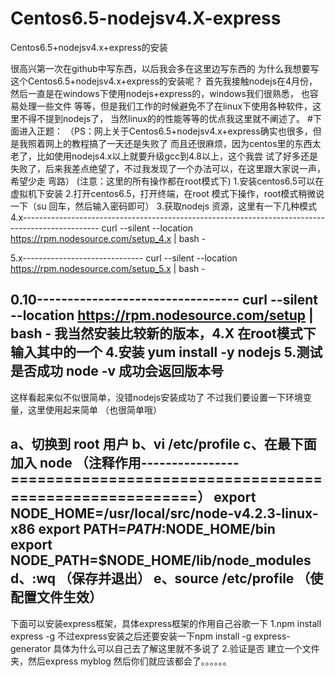 # Centos6.5-nodejsv4.X-express

Centos6.5+nodejsv4.x+express的安装

很高兴第一次在github中写东西，以后我会多在这里边写东西的
为什么我想要写这个Centos6.5+nodejsv4.x+express的安装呢？
首先我接触nodejs在4月份，
然后一直是在windows下使用nodejs+express的，windows我们很熟悉，
也容易处理一些文件
等等，但是我们工作的时候避免不了在linux下使用各种软件，这里不得不提到nodejs了，
当然linux的的性能等等的优点我这里就不阐述了。
#下面进入正题：
（PS：网上关于Centos6.5+nodejsv4.x+express确实也很多，但是我照着网上的教程搞了一天还是失败了
而且还很麻烦，因为centos里的东西太老了，比如使用nodejs4.x以上就要升级gcc到4.8以上，这个我尝
试了好多还是失败了，后来我差点绝望了，不过我发现了一个办法可以，在这里跟大家说一声，希望少走
弯路）
(注意：这里的所有操作都在root模式下)
1.安装centos6.5可以在虚拟机下安装
2.打开centos6.5，打开终端，在root
模式下操作，root模式稍微说一下（su
回车，然后输入密码即可）
3.获取nodejs 资源，这里有一下几种模式
 4.x-------------------------------------------------------------------------------------------------
curl --silent --location https://rpm.nodesource.com/setup_4.x | bash -

 5.x------------------------------
curl --silent --location https://rpm.nodesource.com/setup_5.x | bash -

 0.10---------------------------------
curl --silent --location https://rpm.nodesource.com/setup | bash -
我当然安装比较新的版本，4.X
在root模式下输入其中的一个
4.安装
yum install -y nodejs
5.测试是否成功
node -v
成功会返回版本号
--------------------------------------------------------------------
这样看起来似不似很简单，没错nodejs安装成功了
不过我们要设置一下环境变量，这里使用起来简单
（也很简单哦）

a、切换到 root 用户
b、vi /etc/profile
c、在最下面加入
 node （注释作用----------------========================================================）
    export NODE_HOME=/usr/local/src/node-v4.2.3-linux-x86
    export PATH=$PATH:$NODE_HOME/bin  
    export NODE_PATH=$NODE_HOME/lib/node_modules 
d、:wq （保存并退出）
e、source /etc/profile （使配置文件生效）
-------------------------------------------------------------------
下面可以安装express框架，具体express框架的作用自己谷歌一下
1.npm install express -g
不过express安装之后还要安装一下npm install -g express-generator
具体为什么可以自己去了解这里就不多说了
2.验证是否
建立一个文件夹，然后express myblog
然后你们就应该都会了。。。。。。
